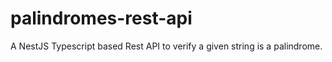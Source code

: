 # palindromes-rest-api
A NestJS Typescript based Rest API to verify a given string is a palindrome.
